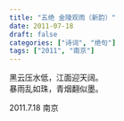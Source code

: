```yaml
---
title: "五绝 金陵观雨（新韵）"
date: 2011-07-18
draft: false
categories: ["诗词", "绝句"]
tags: ["2011", "南京"]
---
```


黑云压水低，江面迎天阔。  
暴雨乱如珠，青烟翻似墨。  

2011.7.18 南京  
